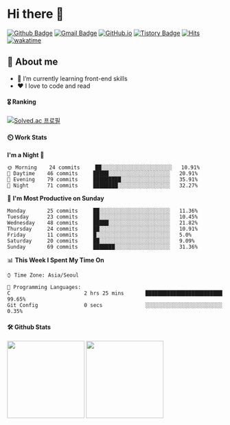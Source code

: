 # Hi there 👋

[![Github Badge](https://img.shields.io/badge/-veggie--garden-grey?style=flat&logo=github&logoColor=white&link=https://github.com/veggie-garden/)](https://www.github.com/veggie-garden/) 
[![Gmail Badge](https://img.shields.io/badge/-devcseo@gmail.com-c14438?style=flat&logo=Gmail&logoColor=white&link=mailto:devcseo@gmail.com)](mailto:devcseo@gmail.com) 
[![GitHub.io](https://img.shields.io/badge/GitHub.io-orange?style=flat&logoColor=white)](https://veggie-garden.github.io/)
[![Tistory Badge](https://img.shields.io/badge/Tech%20Blog-yellow?style=flat&logoColor=white)](https://veggie-garden.tistory.com/)
[![Hits](https://hits.seeyoufarm.com/api/count/incr/badge.svg?url=https%3A%2F%2Fgithub.com%2Fgjbae1212%2Fhit-counter&count_bg=%2379C83D&title_bg=%23555555&icon=&icon_color=%23E7E7E7&title=visited&edge_flat=false)](https://github.com/veggie-garden)
[![wakatime](https://wakatime.com/badge/user/4d52d940-efc7-4eda-bca8-afb77a6dfa02.svg)](https://wakatime.com/@4d52d940-efc7-4eda-bca8-afb77a6dfa02)
<!-- [![Portfolio Badge](https://img.shields.io/badge/portfolio-web-blue?style=flat&link=https://github.com/veggie-garden/)](https://github.com/veggie-garden/)  -->

## 💬 About me
- 🌱 I’m currently learning front-end skills
- ❤️ I love to code and read
<!-- - ⚡ Fun fact: I can sleep more than 12 hours straight -->

#### 🎖️ Ranking
[![Solved.ac 프로필](http://mazassumnida.wtf/api/v2/generate_badge?boj=mm9176715)](https://solved.ac/mm9176715)

#### ⏲️ Work Stats
<!-- [![veggie's wakatime stats](https://github-readme-stats.vercel.app/api/wakatime?username=veggie_garden)](https://wakatime.com/@veggie_garden) -->

<!--START_SECTION:waka-->
**I'm a Night 🦉** 

```text
🌞 Morning    24 commits     ██░░░░░░░░░░░░░░░░░░░░░░░   10.91% 
🌆 Daytime    46 commits     █████░░░░░░░░░░░░░░░░░░░░   20.91% 
🌃 Evening    79 commits     █████████░░░░░░░░░░░░░░░░   35.91% 
🌙 Night      71 commits     ████████░░░░░░░░░░░░░░░░░   32.27%

```
📅 **I'm Most Productive on Sunday** 

```text
Monday       25 commits     ██░░░░░░░░░░░░░░░░░░░░░░░   11.36% 
Tuesday      23 commits     ██░░░░░░░░░░░░░░░░░░░░░░░   10.45% 
Wednesday    48 commits     █████░░░░░░░░░░░░░░░░░░░░   21.82% 
Thursday     24 commits     ██░░░░░░░░░░░░░░░░░░░░░░░   10.91% 
Friday       11 commits     █░░░░░░░░░░░░░░░░░░░░░░░░   5.0% 
Saturday     20 commits     ██░░░░░░░░░░░░░░░░░░░░░░░   9.09% 
Sunday       69 commits     ███████░░░░░░░░░░░░░░░░░░   31.36%

```


📊 **This Week I Spent My Time On** 

```text
⌚︎ Time Zone: Asia/Seoul

💬 Programming Languages: 
C                        2 hrs 25 mins       █████████████████████████   99.65% 
Git Config               0 secs              ░░░░░░░░░░░░░░░░░░░░░░░░░   0.35%

```


<!--END_SECTION:waka-->

#### 🛠️ Github Stats
<p>
  <img height="180em" src="https://github-readme-stats-veggie-garden.vercel.app/api?username=veggie-garden&show_icons=true&include_all_commits=true&bg_color=30,e96443,904e95&title_color=fff&text_color=fff">
  <img height="180em" src="https://github-readme-stats-veggie-garden.vercel.app/api/top-langs/?username=veggie-garden&layout=compact&bg_color=30,e96443,904e95&title_color=fff&text_color=fff">
</p>
<!-- [![Github stats](https://github-readme-stats.vercel.app/api?username=veggie-garden&show_icons=true&include_all_commits=true&bg_color=30,e96443,904e95&title_color=fff&text_color=fff)](https://github.com/veggie-garden/github-readme-stats) 
[![Top Langs](https://github-readme-stats.vercel.app/api/top-langs/?username=veggie-garden&layout=compact&bg_color=30,e96443,904e95&title_color=fff&text_color=fff)](https://github.com/veggie-garden/github-readme-stats)   -->

<!--
**veggie-garden/veggie-garden** is a ✨ _special_ ✨ repository because its `README.md` (this file) appears on your GitHub profile.

Here are some ideas to get you started:

- 🔭 I’m currently working on ...
- 🌱 I’m currently learning ...
- 👯 I’m looking to collaborate on ...
- 🤔 I’m looking for help with ...
- 💬 Ask me about ...
- 📫 How to reach me: ...
- 😄 Pronouns: ...
- ⚡ Fun fact: ...
-->
